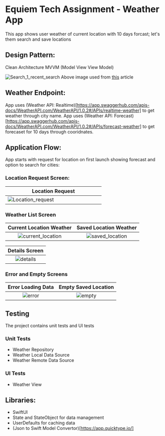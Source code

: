# Equiem Tech Assignment - Weather App
This app shows user weather of current location with 10 days forcast; let's them search and save locations

## Design Pattern:
Clean Architecture MVVM (Model View View Model)

![Search_1_recent_search](https://miro.medium.com/v2/resize:fit:1400/format:webp/1*g6bqauGqu1u9Q1kZoNBvDQ.png)
Above image used from [this](https://medium.com/@ami0275/mvvm-clean-architecture-pattern-in-android-with-use-cases-eff7edc2ef76) article

## Weather Endpoint:

App uses (Weather API: Realtime)[https://app.swaggerhub.com/apis-docs/WeatherAPI.com/WeatherAPI/1.0.2#/APIs/realtime-weather] to get weather through city name.
App uses (Weather API: Forecast)[https://app.swaggerhub.com/apis-docs/WeatherAPI.com/WeatherAPI/1.0.2#/APIs/forecast-weather] to get forecaset for 10 days through cooridnates.
 

## Application Flow:
App starts with request for location on first launch showing forecast and option to search for cities:

### Location Request Screen:

| <div style="width:290px">Location Request</div> |
| --------------------------------------- |
| ![Location_request](screenshots/location_request.png) |

### Weather List Screen
| Current Location Weather | Saved Location Weather |
| :----: | :----: |
![current_location](screenshots/current_location.png) | ![saved_location](screenshots/saved_location.png)

| Details Screen |
| :----: | 
![details](screenshots/details.png) |

### Error and Empty Screens
| Error Loading Data | Empty Saved Location |
| :----: | :----: |
![error](screenshots/error.png) | ![empty](screenshots/empty.png)

## Testing

The project contains unit tests and UI tests

### Unit Tests
- Weather Repository
- Weather Local Data Source
- Weather Remote Data Source

### UI Tests
- Weather View

## Libraries:
- SwiftUI
- State and StateObject for data management
- UserDefaults for caching data
- (Json to Swift Model Convertor)[https://app.quicktype.io/]
